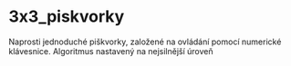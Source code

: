 # 3x3_piskvorky
Naprosti jednoduché piškvorky, založené na ovládání pomocí numerické klávesnice. Algoritmus nastavený na nejsilnější úroveň
